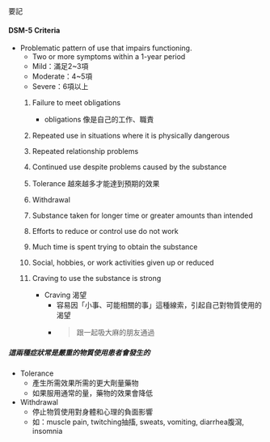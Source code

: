 要記
#### DSM-5 Criteria
- Problematic pattern of use that impairs functioning. 
	- Two or more symptoms within a 1-year period	
	- Mild：滿足2~3項
	- Moderate：4~5項
	- Severe：6項以上
	1. Failure to meet obligations
		- obligations 像是自己的工作、職責
	2. Repeated use in situations where it is physically dangerous
	3. Repeated relationship problems
	4. Continued use despite problems caused by the substance
	5. Tolerance
		越來越多才能達到預期的效果
	6. Withdrawal 
	7. Substance taken for longer time or greater amounts than intended
	8. Efforts to reduce or control use do not work
	9. Much time is spent trying to obtain the substance 
	10. Social, hobbies, or work activities given up or reduced


	12. Craving to use the substance is strong
		- Craving 渴望
			- 容易因「小事、可能相關的事」這種線索，引起自己對物質使用的渴望
			- > 跟一起吸大麻的朋友通過
		
##### 這兩種症狀常是嚴重的物質使用患者會發生的
- Tolerance
	- 產生所需效果所需的更大劑量藥物
	- 如果服用通常的量，藥物的效果會降低
- Withdrawal
	- 停止物質使用對身體和心理的負面影響
	- 如：muscle pain, twitching抽搐, sweats, vomiting, diarrhea腹瀉, insomnia